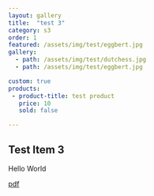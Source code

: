 ```yaml
---
layout: gallery
title:  "test 3"
category: s3
order: 1
featured: /assets/img/test/eggbert.jpg
gallery:
  - path: /assets/img/test/dutchess.jpg
  - path: /assets/img/test/eggbert.jpg

custom: true
products:
 - product-title: test product
   price: 10
   sold: false

---
```


<h2>Test Item 3</h2>
<p>Hello World</p>
<p><a href="/assets/pdf/24_blank_composite.pdf">pdf</a></p>